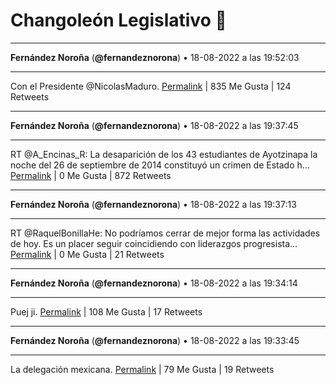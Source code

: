 # Changoleón Legislativo 🙈
*****
**Fernández Noroña** (**@fernandeznorona**) • 18-08-2022 a las 19:52:03
*****
Con el Presidente @NicolasMaduro.
[Permalink](https://twitter.com/fernandeznorona/status/1560474648529305600) | 835 Me Gusta | 124 Retweets
*****
**Fernández Noroña** (**@fernandeznorona**) • 18-08-2022 a las 19:37:45
*****
RT @A_Encinas_R: La desaparición de los 43 estudiantes de Ayotzinapa la noche del 26 de septiembre de 2014 constituyó un crimen de Estado h…
[Permalink](https://twitter.com/fernandeznorona/status/1560471051674460161) | 0 Me Gusta | 872 Retweets
*****
**Fernández Noroña** (**@fernandeznorona**) • 18-08-2022 a las 19:37:13
*****
RT @RaquelBonillaHe: No podríamos cerrar de mejor forma las actividades de hoy. Es un placer seguir coincidiendo con liderazgos progresista…
[Permalink](https://twitter.com/fernandeznorona/status/1560470916970303489) | 0 Me Gusta | 21 Retweets
*****
**Fernández Noroña** (**@fernandeznorona**) • 18-08-2022 a las 19:34:14
*****
Puej ji.
[Permalink](https://twitter.com/fernandeznorona/status/1560470164591845378) | 108 Me Gusta | 17 Retweets
*****
**Fernández Noroña** (**@fernandeznorona**) • 18-08-2022 a las 19:33:45
*****
La delegación mexicana.
[Permalink](https://twitter.com/fernandeznorona/status/1560470045557497856) | 79 Me Gusta | 19 Retweets